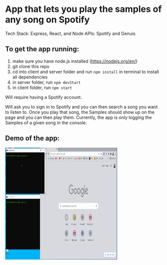 # App that lets you play the samples of any song on Spotify

Tech Stack: Express, React, and Node
APIs: Spotify and Genuis

## To get the app running:

1. make sure you have node.js installed (https://nodejs.org/en/)
2. git clone this repo
3. cd into client and server folder and run `npm install` in terminal to install all dependencies
4. in server folder, run `npm devStart`
5. in client folder, run `npm start`

Will require having a Spotify account. 

Will ask you to sign in to Spotify and you can then search a song you want to listen to. Once you play that song, the Samples should show up on the page and you can then play them. Currently, the app is only logging the Samples of a given song in the console.

## Demo of the app:
<img src='./demo.gif' title='Video Walkthrough' width='360px' height='360px' alt='Video Walkthrough' />
